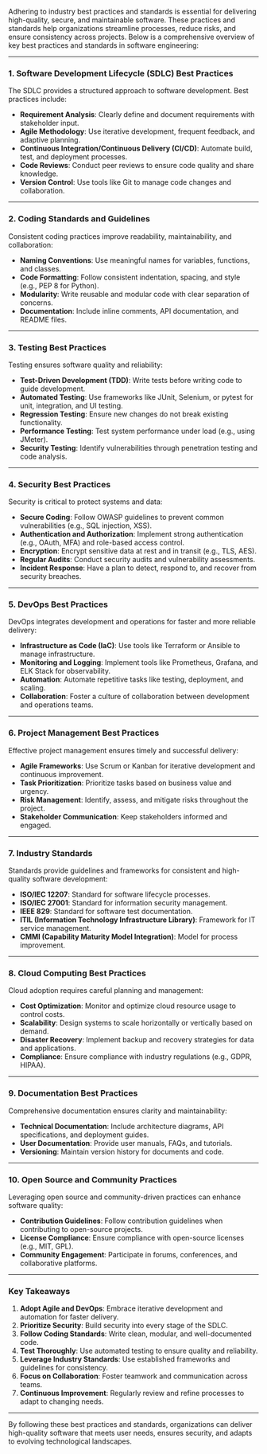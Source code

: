 Adhering to industry best practices and standards is essential for delivering high-quality, secure, and maintainable software. These practices and standards help organizations streamline processes, reduce risks, and ensure consistency across projects. Below is a comprehensive overview of key best practices and standards in software engineering:

---

### **1. Software Development Lifecycle (SDLC) Best Practices**
The SDLC provides a structured approach to software development. Best practices include:
- **Requirement Analysis**: Clearly define and document requirements with stakeholder input.
- **Agile Methodology**: Use iterative development, frequent feedback, and adaptive planning.
- **Continuous Integration/Continuous Delivery (CI/CD)**: Automate build, test, and deployment processes.
- **Code Reviews**: Conduct peer reviews to ensure code quality and share knowledge.
- **Version Control**: Use tools like Git to manage code changes and collaboration.

---

### **2. Coding Standards and Guidelines**
Consistent coding practices improve readability, maintainability, and collaboration:
- **Naming Conventions**: Use meaningful names for variables, functions, and classes.
- **Code Formatting**: Follow consistent indentation, spacing, and style (e.g., PEP 8 for Python).
- **Modularity**: Write reusable and modular code with clear separation of concerns.
- **Documentation**: Include inline comments, API documentation, and README files.

---

### **3. Testing Best Practices**
Testing ensures software quality and reliability:
- **Test-Driven Development (TDD)**: Write tests before writing code to guide development.
- **Automated Testing**: Use frameworks like JUnit, Selenium, or pytest for unit, integration, and UI testing.
- **Regression Testing**: Ensure new changes do not break existing functionality.
- **Performance Testing**: Test system performance under load (e.g., using JMeter).
- **Security Testing**: Identify vulnerabilities through penetration testing and code analysis.

---

### **4. Security Best Practices**
Security is critical to protect systems and data:
- **Secure Coding**: Follow OWASP guidelines to prevent common vulnerabilities (e.g., SQL injection, XSS).
- **Authentication and Authorization**: Implement strong authentication (e.g., OAuth, MFA) and role-based access control.
- **Encryption**: Encrypt sensitive data at rest and in transit (e.g., TLS, AES).
- **Regular Audits**: Conduct security audits and vulnerability assessments.
- **Incident Response**: Have a plan to detect, respond to, and recover from security breaches.

---

### **5. DevOps Best Practices**
DevOps integrates development and operations for faster and more reliable delivery:
- **Infrastructure as Code (IaC)**: Use tools like Terraform or Ansible to manage infrastructure.
- **Monitoring and Logging**: Implement tools like Prometheus, Grafana, and ELK Stack for observability.
- **Automation**: Automate repetitive tasks like testing, deployment, and scaling.
- **Collaboration**: Foster a culture of collaboration between development and operations teams.

---

### **6. Project Management Best Practices**
Effective project management ensures timely and successful delivery:
- **Agile Frameworks**: Use Scrum or Kanban for iterative development and continuous improvement.
- **Task Prioritization**: Prioritize tasks based on business value and urgency.
- **Risk Management**: Identify, assess, and mitigate risks throughout the project.
- **Stakeholder Communication**: Keep stakeholders informed and engaged.

---

### **7. Industry Standards**
Standards provide guidelines and frameworks for consistent and high-quality software development:
- **ISO/IEC 12207**: Standard for software lifecycle processes.
- **ISO/IEC 27001**: Standard for information security management.
- **IEEE 829**: Standard for software test documentation.
- **ITIL (Information Technology Infrastructure Library)**: Framework for IT service management.
- **CMMI (Capability Maturity Model Integration)**: Model for process improvement.

---

### **8. Cloud Computing Best Practices**
Cloud adoption requires careful planning and management:
- **Cost Optimization**: Monitor and optimize cloud resource usage to control costs.
- **Scalability**: Design systems to scale horizontally or vertically based on demand.
- **Disaster Recovery**: Implement backup and recovery strategies for data and applications.
- **Compliance**: Ensure compliance with industry regulations (e.g., GDPR, HIPAA).

---

### **9. Documentation Best Practices**
Comprehensive documentation ensures clarity and maintainability:
- **Technical Documentation**: Include architecture diagrams, API specifications, and deployment guides.
- **User Documentation**: Provide user manuals, FAQs, and tutorials.
- **Versioning**: Maintain version history for documents and code.

---

### **10. Open Source and Community Practices**
Leveraging open source and community-driven practices can enhance software quality:
- **Contribution Guidelines**: Follow contribution guidelines when contributing to open-source projects.
- **License Compliance**: Ensure compliance with open-source licenses (e.g., MIT, GPL).
- **Community Engagement**: Participate in forums, conferences, and collaborative platforms.

---

### **Key Takeaways**
1. **Adopt Agile and DevOps**: Embrace iterative development and automation for faster delivery.
2. **Prioritize Security**: Build security into every stage of the SDLC.
3. **Follow Coding Standards**: Write clean, modular, and well-documented code.
4. **Test Thoroughly**: Use automated testing to ensure quality and reliability.
5. **Leverage Industry Standards**: Use established frameworks and guidelines for consistency.
6. **Focus on Collaboration**: Foster teamwork and communication across teams.
7. **Continuous Improvement**: Regularly review and refine processes to adapt to changing needs.

---

By following these best practices and standards, organizations can deliver high-quality software that meets user needs, ensures security, and adapts to evolving technological landscapes.
